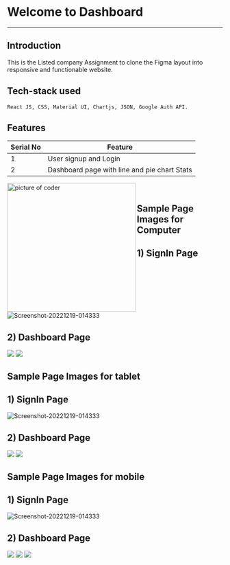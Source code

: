 # Welcome to Dashboard
---

**Introduction**
---
This is the Listed company Assignment to clone the Figma layout into responsive and functionable website.
##  Tech-stack used
  
   ```
React JS, CSS, Material UI, Chartjs, JSON, Google Auth API.

   ```

## Features

 | Serial No            | Feature                                                              |
| ----------------- | ------------------------------------------------------------------ |
| 1 | User signup and Login |
| 2 | Dashboard page with line and pie chart Stats |



<span>&nbsp;<img align="left" width="300px" alt="picture of coder" src="https://github.com/Abhi11sep/Listed/blob/master/listed_AdobeExpress.gif"/></span>


  **Sample Page Images for Computer**
  ---
  
  **1) SignIn Page**
  ---
<img src="https://github.com/Abhi11sep/Listed/blob/master/pageA_full.jpg" alt="Screenshot-20221219-014333" border="0">
  
  
  **2) Dashboard Page**
   ---
<img src="https://github.com/Abhi11sep/Listed/blob/master/pageB_1_full.jpg"></img>
<img src="https://github.com/Abhi11sep/Listed/blob/master/full_pageB_2.jpg"></img>

  **Sample Page Images for tablet**
  ---
  
  **1) SignIn Page**
  ---
<img src="https://github.com/Abhi11sep/Listed/blob/master/pageA_tab.jpg" alt="Screenshot-20221219-014333" border="0">
  
  
  **2) Dashboard Page**
   ---
<img src="https://github.com/Abhi11sep/Listed/blob/master/tab_PageB_top.jpg"></img>
<img src="https://github.com/Abhi11sep/Listed/blob/master/tab_pageB_.png"></img>

  **Sample Page Images for mobile**
  ---
  
  **1) SignIn Page**
  ---
<img src="https://github.com/Abhi11sep/Listed/blob/master/pageA_full_mob.jpg" alt="Screenshot-20221219-014333" border="0">
  
  
  **2) Dashboard Page**
   ---
<img src="https://github.com/Abhi11sep/Listed/blob/master/pageB_1_mob.jpg"></img>
<img src="https://github.com/Abhi11sep/Listed/blob/master/pageB_2_mob.jpg"></img>
<img src="https://github.com/Abhi11sep/Listed/blob/master/mob_pageB_4.jpg"></img>



